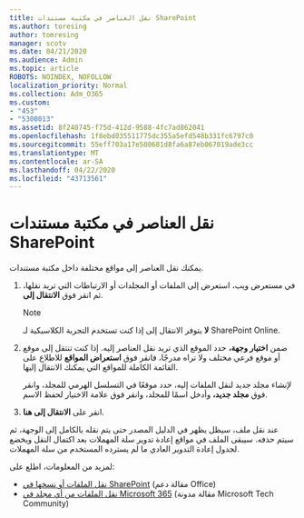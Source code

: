 ```yaml
---
title: نقل العناصر في مكتبة مستندات SharePoint
ms.author: toresing
author: tomresing
manager: scotv
ms.date: 04/21/2020
ms.audience: Admin
ms.topic: article
ROBOTS: NOINDEX, NOFOLLOW
localization_priority: Normal
ms.collection: Adm_O365
ms.custom:
- "453"
- "5300013"
ms.assetid: 8f240745-f75d-412d-9588-4fc7ad862041
ms.openlocfilehash: 1f8ebd035511775dc355a5efd548b331fc6797c0
ms.sourcegitcommit: 55eff703a17e500681d8fa6a87eb067019ade3cc
ms.translationtype: MT
ms.contentlocale: ar-SA
ms.lasthandoff: 04/22/2020
ms.locfileid: "43713561"
---
```

# <a name="move-items-in-a-sharepoint-document-library"></a>نقل العناصر في مكتبة مستندات SharePoint

يمكنك نقل العناصر إلى مواقع مختلفة داخل مكتبة مستندات.
  
1. في مستعرض ويب، استعرض إلى الملفات أو المجلدات أو الارتباطات التي تريد نقلها، ثم انقر فوق **الانتقال إلى**.

    > [!NOTE]
    > **لا** يتوفر الانتقال إلى إذا كنت تستخدم التجربة الكلاسيكية لـ SharePoint Online.
  
2. ضمن **اختيار وجهة،** حدد الموقع الذي تريد نقل العناصر إليه. إذا كنت تنتقل إلى موقع أو موقع فرعي مختلف ولا تراه مدرجًا، فانقر فوق **استعراض المواقع** للاطلاع على القائمة الكاملة للمواقع التي يمكنك الانتقال إليها.

    لإنشاء مجلد جديد لنقل الملفات إليه، حدد موقعًا في التسلسل الهرمي للمجلد، وانقر فوق **مجلد جديد،** وأدخل اسمًا للمجلد، وانقر فوق علامة الاختيار لحفظ الاسم.

3. انقر على **الانتقال إلى هنا**.

 عند نقل ملف، سيظل يظهر في الدليل المصدر حتى يتم نقله بالكامل إلى الوجهة، ثم سيتم حذفه. سيبقى الملف في مواقع إعادة تدوير سلة المهملات بعد اكتمال النقل ويخضع لجدول إعادة التدوير العادي ما لم يسترده المستخدم من سلة المهملات.

لمزيد من المعلومات، اطلع على:

 - [نقل الملفات أو نسخها في SharePoint](https://support.office.com/article/move-or-copy-files-in-sharepoint-00e2f483-4df3-46be-a861-1f5f0c1a87bc) (مقالة دعم Office)
 - [نقل الملفات من أي مجلد في Microsoft 365](https://techcommunity.microsoft.com/t5/Microsoft-SharePoint-Blog/Now-move-files-anywhere-in-Office-365-SharePoint-and-OneDrive/ba-p/146973) (مقالة مدونة Microsoft Tech Community) 